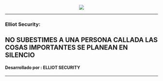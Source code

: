 <p align="center">
  <img src="https://tn.com.ar/resizer/uppc6Pjhm_W1EoYZT7OH8psltFA=/767x0/smart/filters:format(webp)/cloudfront-us-east-1.images.arcpublishing.com/artear/PZ6HNIJRZFEV7MFHG4LWJ5MFM4.jpg"></img>
</p>

---
###  Elliot Security:
NO SUBESTIMES A UNA PERSONA CALLADA
LAS COSAS IMPORTANTES
SE PLANEAN EN SILENCIO
---
#### Desarrollado por : ELLIOT SECURITY
---
